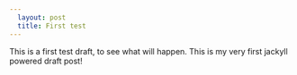 ```yaml
---
  layout: post
  title: First test
---
```


This is a first test draft, to see what will happen. This is my very first jackyll powered draft post!

